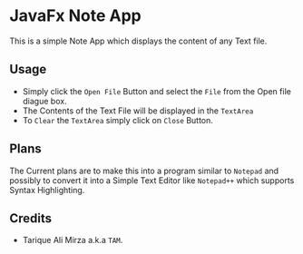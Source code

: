 # JavaFx Note App
This  is a simple Note App which displays the content of any Text file.
    
## Usage
* Simply click the `Open File` Button and select the `File` from the Open file diague box.
* The Contents of the Text File will be displayed in the `TextArea`
* To `Clear` the `TextArea` simply click on `Close` Button.

## Plans
The Current plans are to make this into a program similar to `Notepad` and possibly to convert it into a Simple Text Editor like `Notepad++` which supports Syntax Highlighting.

## Credits
* Tarique Ali Mirza a.k.a `TAM`.